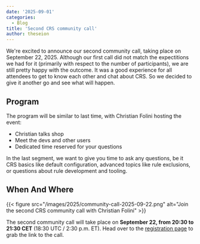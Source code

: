 ```yaml
---
date: '2025-09-01'
categories:
  - Blog
title: 'Second CRS community call'
author: theseion
---
```


We're excited to announce our second community call, taking place on September 22, 2025. Although our first call did not match the expectitions we had for it (primarily with respect to the number of participants), we are still pretty happy with the outcome. It was a good experience for all attendees to get to know each other and chat about CRS. So we decided to give it another go and see what will happen.

## Program

The program will be similar to last time, with Christian Folini hosting the event:
- Christian talks shop
- Meet the devs and other users
- Dedicated time reserved for your questions

In the last segment, we want to give you time to ask any questions, be it CRS basics like default configuration, advanced topics like rule exclusions, or questions about rule development and tooling.

## When And Where

{{< figure src="/images/2025/community-call-2025-09-22.png" alt="Join the second CRS community call with Christian Folini" >}}

The second community call will take place on **September 22, from 20:30 to 21:30 CET** (18:30 UTC / 2:30 p.m. ET). Head over to the [registration page](/register/community-call) to grab the link to the call.
